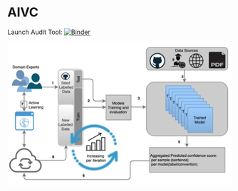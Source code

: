 # AIVC
Launch Audit Tool:
[![Binder](https://mybinder.org/badge_logo.svg)](https://mybinder.org/v2/gh/aideenf/AIVC/master?filepath=%2Fcp_wssc%2FRun_Audit_Tool.ipynb)

![Image description](https://github.com/aideenf/AIVC/blob/master/cp_wssc/Drawings/Active_learning.png)

